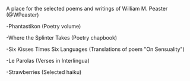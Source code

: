 A place for the selected poems and writings of William M. Peaster (@WPeaster)

-Phantastikon (Poetry volume)

-Where the Splinter Takes (Poetry chapbook)

-Six Kisses Times Six Languages (Translations of poem "On Sensuality")

-Le Parolas (Verses in Interlingua)

-Strawberries (Selected haiku)
